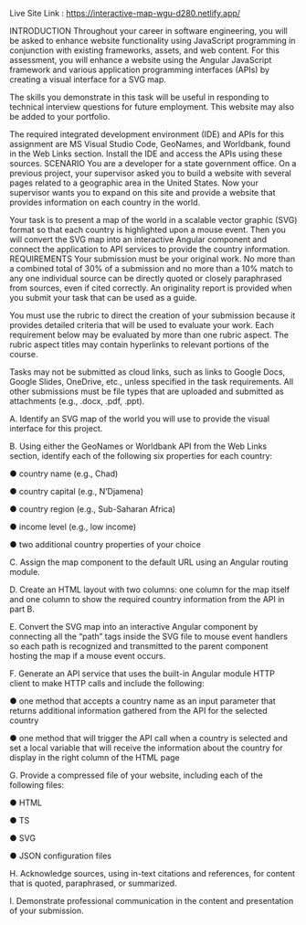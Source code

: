 Live Site Link : https://interactive-map-wgu-d280.netlify.app/

INTRODUCTION
Throughout your career in software engineering, you will be asked to enhance website functionality using JavaScript programming in conjunction with existing frameworks, assets, and web content. For this assessment, you will enhance a website using the Angular JavaScript framework and various application programming interfaces (APIs) by creating a visual interface for a SVG map.

The skills you demonstrate in this task will be useful in responding to technical interview questions for future employment. This website may also be added to your portfolio.

The required integrated development environment (IDE) and APIs for this assignment are MS Visual Studio Code, GeoNames, and Worldbank, found in the Web Links section. Install the IDE and access the APIs using these sources.
SCENARIO
You are a developer for a state government office. On a previous project, your supervisor asked you to build a website with several pages related to a geographic area in the United States. Now your supervisor wants you to expand on this site and provide a website that provides information on each country in the world.

Your task is to present a map of the world in a scalable vector graphic (SVG) format so that each country is highlighted upon a mouse event. Then you will convert the SVG map into an interactive Angular component and connect the application to API services to provide the country information.
REQUIREMENTS
Your submission must be your original work. No more than a combined total of 30% of a submission and no more than a 10% match to any one individual source can be directly quoted or closely paraphrased from sources, even if cited correctly. An originality report is provided when you submit your task that can be used as a guide.

You must use the rubric to direct the creation of your submission because it provides detailed criteria that will be used to evaluate your work. Each requirement below may be evaluated by more than one rubric aspect. The rubric aspect titles may contain hyperlinks to relevant portions of the course.

Tasks may not be submitted as cloud links, such as links to Google Docs, Google Slides, OneDrive, etc., unless specified in the task requirements. All other submissions must be file types that are uploaded and submitted as attachments (e.g., .docx, .pdf, .ppt).

A. Identify an SVG map of the world you will use to provide the visual interface for this project.

B. Using either the GeoNames or Worldbank API from the Web Links section, identify each of the following six properties for each country:

● country name (e.g., Chad)

● country capital (e.g., N’Djamena)

● country region (e.g., Sub-Saharan Africa)

● income level (e.g., low income)

● two additional country properties of your choice

C. Assign the map component to the default URL using an Angular routing module.

D. Create an HTML layout with two columns: one column for the map itself and one column to show the required country information from the API in part B.

E. Convert the SVG map into an interactive Angular component by connecting all the “path” tags inside the SVG file to mouse event handlers so each path is recognized and transmitted to the parent component hosting the map if a mouse event occurs.

F. Generate an API service that uses the built-in Angular module HTTP client to make HTTP calls and include the following:

● one method that accepts a country name as an input parameter that returns additional information gathered from the API for the selected country

● one method that will trigger the API call when a country is selected and set a local variable that will receive the information about the country for display in the right column of the HTML page

G. Provide a compressed file of your website, including each of the following files:

● HTML

● TS

● SVG

● JSON configuration files

H. Acknowledge sources, using in-text citations and references, for content that is quoted, paraphrased, or summarized.

I. Demonstrate professional communication in the content and presentation of your submission.

